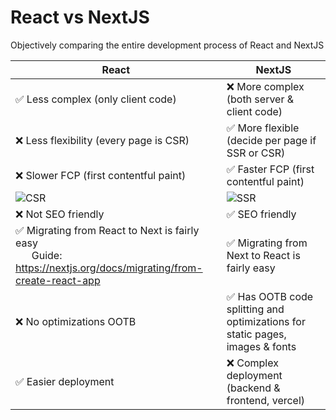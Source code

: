 # React vs NextJS
Objectively comparing the entire development process of React and NextJS

| React                                                                                                                                                  | NextJS                                                                                  |
| ------------------------------------------------------------------------------------------------------------------------------------------------------ | --------------------------------------------------------------------------------------- |
| ✅ Less complex (only client code)                                                                                                                     | ❌ More complex (both server & client code)                                             |
| ❌ Less flexibility (every page is CSR)                                                                                                                | ✅ More flexible (decide per page if SSR or CSR)                                        |
| ❌ Slower FCP (first contentful paint)                                                                                                                 | ✅ Faster FCP (first contentful paint)                                                  |
| ![CSR](https://blog.logrocket.com/wp-content/uploads/2020/12/img2-CSR-infographic.png)                                                                 | ![SSR](https://blog.logrocket.com/wp-content/uploads/2020/12/img-1-SSR-infographic.png) |
| ❌ Not SEO friendly                                                                                                                                    | ✅ SEO friendly                                                                         |
| ✅ Migrating from React to Next is fairly easy<br />&nbsp;&nbsp;&nbsp;&nbsp;&nbsp;&nbsp;Guide: https://nextjs.org/docs/migrating/from-create-react-app | ✅ Migrating from Next to React is fairly easy                                          |
| ❌ No optimizations OOTB                                                                                                                               | ✅ Has OOTB code splitting and optimizations for static pages, images & fonts           |
| ✅ Easier deployment                                                                                                                                   | ❌ Complex deployment (backend & frontend, vercel)                                      |
